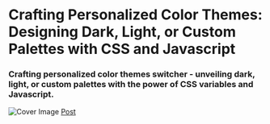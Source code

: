 # Crafting Personalized Color Themes: Designing Dark, Light, or Custom Palettes with CSS and Javascript

### Crafting personalized color themes switcher - unveiling dark, light, or custom palettes with the power of CSS variables and Javascript.

![Cover Image](https://designdrastic.com/upuploads/create-a-darklight-or-custom-color-theme-using-css-and-javascript-cover.jpg)
[Post](https://designdrastic.com/tutorial/creating-personalized-color-themes-dark-ligth-custom-with-css-js)
